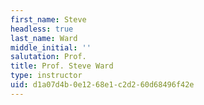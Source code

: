 ```yaml
---
first_name: Steve
headless: true
last_name: Ward
middle_initial: ''
salutation: Prof.
title: Prof. Steve Ward
type: instructor
uid: d1a07d4b-0e12-68e1-c2d2-60d68496f42e
---
```

